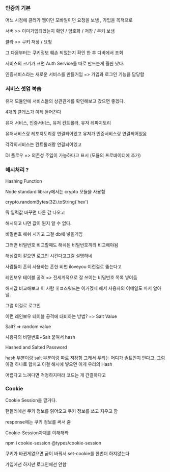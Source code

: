 ### 인증의 기본

어느 시점에 클라가 웹이던 모바일이던 요청을 보냄 , 가입을 목적으로

서버 >> 이미가입되었는지 확인 / 암호화 / 저장 / 쿠키 보냄

클라 >> 쿠키 저장 / 요청

그 다음부터는 쿠키정보 훼손 되었는지 확인 한 후 디비에서 조회

서비스의 크기가 크면 Auth Service를 따로 만드는게 훨씬 낫다.

인증서비스라는 새로운 서비스를 만들거임 => 가입과 로그인 기능을 담당함

### 서비스 셋업 복습

유저 모듈안에 서비스들의 상관관계를 확인해보고 갔으면 좋겠다.

4개의 클래스가 이제 들어간다

유저 서비스, 인증서비스, 유저 컨트롤러, 유저 레파지토리

유저서비스랑 레포지토리랑 연결되어있고
유저가 인증서비스랑 연결되어있음

각각의서비스는 컨트롤러랑 연결되어있고

DI 플로우 => 의존성 주입이 가능하다고 표시 (모듈의 프로바이더에 추가)

### 해시처리 ?

Hashing Function

Node standard library에서는 crypto 모듈을 사용함

crypto.randomBytes(32).toString('hex')

뭐 입력값 바꾸면 다른 값 나오고

해시되고 나면 값이 뭔지 알 수 없다.

비밀번호 해쉬 시키고 그걸 db에 넣을거임

그러면 비밀번호 비교할때도 해쉬된 비밀번호끼리 비교해야됨

해심값이 같으면 로그인 시킨다고그걸 설명하네

사람들이 흔히 사용하는 흔한 비번 iloveyou 이런걸로 뚫는다고

레인보우 테이블 공격 => 전세계적으로 잘 쓰이는 비밀번호 목록 넣어둠

해시값 비교해보고 이 사람 ㅐㅍ스워드는 이거겠네 해서 사용자의 이메일도 마저 알아냄.

그럼 이걸로 로그인

이런 레인보우 테이블 공격에 대비하는 방법? => Salt Value

Salt? => random value

사용자의 비밀번호+Salt 붙여서 hash

Hashed and Salted Password

hash 부분이랑 salt 부분이랑 따로 저장함 그래서 우리는 어디가 솔트인지 안다고.
그럼 이걸 하나로 합치고 이걸 해시에 넣으면 이게 우리의 Hash

어렵다고 느껴다면 걱정하지마라 코드는 개 간결하다고

### Cookie

Cookie Session을 깔거다.

핸들러에선 쿠키 정보를 읽어오고 쿠키 정보를 쓰고 지우고 함

response에는 쿠키 정보를 써서 줌

Cookie-Session자체를 이해해라

npm i cookie-session @types/cookie-session

쿠키가 바뀐게없으면 굳이 바꿔서 set-cookie를 한번더 하지않는다

가입에선 하지만 로그인에선 안함
